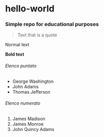 # hello-world
### Simple repo for educational purposes

> Text that is a quote

Normal text

**Bold text**

###### Elenco puntato
- George Washington
- John Adams
- Thomas Jefferson

###### Elenco numerato
1. James Madison
2. James Monroe
3. John Quincy Adams


